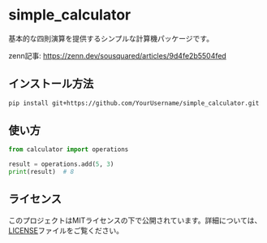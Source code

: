 # simple_calculator

基本的な四則演算を提供するシンプルな計算機パッケージです。

zenn記事: https://zenn.dev/sousquared/articles/9d4fe2b5504fed

## インストール方法

```bash
pip install git+https://github.com/YourUsername/simple_calculator.git
```

## 使い方
```python
from calculator import operations

result = operations.add(5, 3)
print(result)  # 8
```

## ライセンス

このプロジェクトはMITライセンスの下で公開されています。詳細については、[LICENSE](LICENSE)ファイルをご覧ください。
